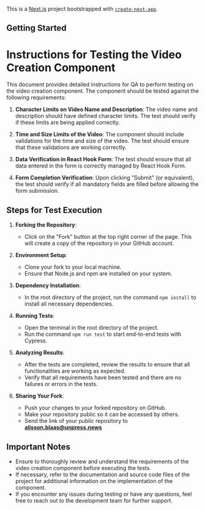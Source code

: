 This is a [Next.js](https://nextjs.org/) project bootstrapped with [`create-next-app`](https://github.com/vercel/next.js/tree/canary/packages/create-next-app).

## Getting Started


# Instructions for Testing the Video Creation Component

This document provides detailed instructions for QA to perform testing on the video creation component. The component should be tested against the following requirements:

1. **Character Limits on Video Name and Description**: The video name and description should have defined character limits. The test should verify if these limits are being applied correctly.

2. **Time and Size Limits of the Video**: The component should include validations for the time and size of the video. The test should ensure that these validations are working correctly.

3. **Data Verification in React Hook Form**: The test should ensure that all data entered in the form is correctly managed by React Hook Form.

4. **Form Completion Verification**: Upon clicking "Submit" (or equivalent), the test should verify if all mandatory fields are filled before allowing the form submission.

## Steps for Test Execution

1. **Forking the Repository**:
   - Click on the "Fork" button at the top right corner of the page. This will create a copy of the repository in your GitHub account.

2. **Environment Setup**:
   - Clone your fork to your local machine.
   - Ensure that Node.js and npm are installed on your system.

3. **Dependency Installation**:
   - In the root directory of the project, run the command `npm install` to install all necessary dependencies.

4. **Running Tests**:
   - Open the terminal in the root directory of the project.
   - Run the command `npm run test` to start end-to-end tests with Cypress.

5. **Analyzing Results**:
   - After the tests are completed, review the results to ensure that all functionalities are working as expected.
   - Verify that all requirements have been tested and there are no failures or errors in the tests.

6. **Sharing Your Fork**:
   - Push your changes to your forked repository on GitHub.
   - Make your repository public so it can be accessed by others.
   - Send the link of your public repository to **alisson.blaas@unpress.news**

## Important Notes

- Ensure to thoroughly review and understand the requirements of the video creation component before executing the tests.
- If necessary, refer to the documentation and source code files of the project for additional information on the implementation of the component.
- If you encounter any issues during testing or have any questions, feel free to reach out to the development team for further support.
